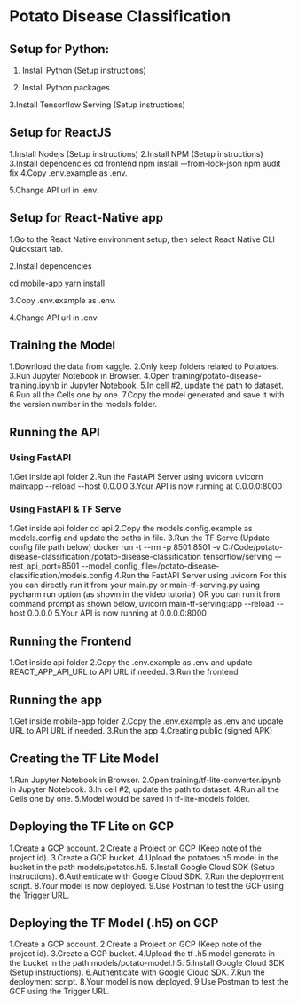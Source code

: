 # Potato Disease Classification
## Setup for Python:
1. Install Python (Setup instructions)

2. Install Python packages

3.Install Tensorflow Serving (Setup instructions)
## Setup for ReactJS
1.Install Nodejs (Setup instructions)
2.Install NPM (Setup instructions)
3.Install dependencies
cd frontend
npm install --from-lock-json
npm audit fix
4.Copy .env.example as .env.

5.Change API url in .env.

## Setup for React-Native app
1.Go to the React Native environment setup, then select React Native CLI Quickstart tab.

2.Install dependencies

cd mobile-app
yarn install

3.Copy .env.example as .env.

4.Change API url in .env.

## Training the Model
1.Download the data from kaggle.
2.Only keep folders related to Potatoes.
3.Run Jupyter Notebook in Browser.
4.Open training/potato-disease-training.ipynb in Jupyter Notebook.
5.In cell #2, update the path to dataset.
6.Run all the Cells one by one.
7.Copy the model generated and save it with the version number in the models folder.
## Running the API
### Using FastAPI
1.Get inside api folder
2.Run the FastAPI Server using uvicorn
uvicorn main:app --reload --host 0.0.0.0
3.Your API is now running at 0.0.0.0:8000
### Using FastAPI & TF Serve
1.Get inside api folder
cd api
2.Copy the models.config.example as models.config and update the paths in file.
3.Run the TF Serve (Update config file path below)
docker run -t --rm -p 8501:8501 -v C:/Code/potato-disease-classification:/potato-disease-classification tensorflow/serving --rest_api_port=8501 --model_config_file=/potato-disease-classification/models.config
4.Run the FastAPI Server using uvicorn For this you can directly run it from your main.py or main-tf-serving.py using pycharm run option (as shown in the video tutorial) OR you can run it from command prompt as shown below,
uvicorn main-tf-serving:app --reload --host 0.0.0.0
5.Your API is now running at 0.0.0.0:8000
## Running the Frontend
1.Get inside api folder
2.Copy the .env.example as .env and update REACT_APP_API_URL to API URL if needed.
3.Run the frontend
## Running the app
1.Get inside mobile-app folder
2.Copy the .env.example as .env and update URL to API URL if needed.
3.Run the app
4.Creating public (signed APK)
## Creating the TF Lite Model
1.Run Jupyter Notebook in Browser.
2.Open training/tf-lite-converter.ipynb in Jupyter Notebook.
3.In cell #2, update the path to dataset.
4.Run all the Cells one by one.
5.Model would be saved in tf-lite-models folder.
## Deploying the TF Lite on GCP
1.Create a GCP account.
2.Create a Project on GCP (Keep note of the project id).
3.Create a GCP bucket.
4.Upload the potatoes.h5 model in the bucket in the path models/potatos.h5.
5.Install Google Cloud SDK (Setup instructions).
6.Authenticate with Google Cloud SDK.
7.Run the deployment script.
8.Your model is now deployed.
9.Use Postman to test the GCF using the Trigger URL.

## Deploying the TF Model (.h5) on GCP
1.Create a GCP account.
2.Create a Project on GCP (Keep note of the project id).
3.Create a GCP bucket.
4.Upload the tf .h5 model generate in the bucket in the path models/potato-model.h5.
5.Install Google Cloud SDK (Setup instructions).
6.Authenticate with Google Cloud SDK.
7.Run the deployment script.
8.Your model is now deployed.
9.Use Postman to test the GCF using the Trigger URL.


